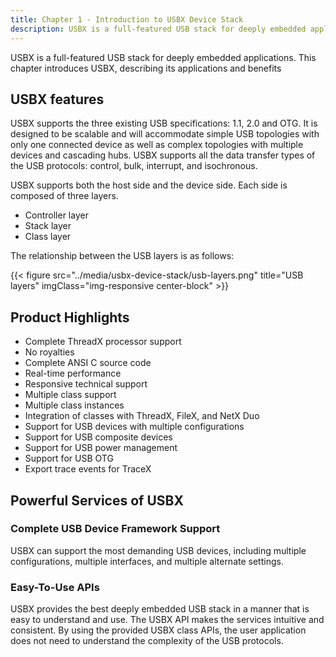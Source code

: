 ```yaml
---
title: Chapter 1 - Introduction to USBX Device Stack
description: USBX is a full-featured USB stack for deeply embedded applications. This chapter introduces USBX, describing its benefits and application.
---
```


USBX is a full-featured USB stack for deeply embedded applications. This chapter introduces USBX, describing its applications and benefits 

## USBX features

USBX supports the three existing USB specifications: 1.1, 2.0 and OTG. It is designed to be scalable and will accommodate simple USB topologies with only one connected device as well as complex topologies with multiple devices and cascading hubs. USBX supports all the data transfer types of the USB protocols: control, bulk, interrupt, and isochronous.

USBX supports both the host side and the device side. Each side is composed of three layers.

- Controller layer
- Stack layer
- Class layer

The relationship between the USB layers is as follows:

{{< figure src="../media/usbx-device-stack/usb-layers.png" title="USB layers" imgClass="img-responsive center-block" >}}

## Product Highlights

- Complete ThreadX processor support
- No royalties
- Complete ANSI C source code
- Real-time performance
- Responsive technical support
- Multiple class support
- Multiple class instances
- Integration of classes with ThreadX, FileX, and NetX Duo
- Support for USB devices with multiple configurations
- Support for USB composite devices
- Support for USB power management
- Support for USB OTG
- Export trace events for TraceX

## Powerful Services of USBX

### Complete USB Device Framework Support

USBX can support the most demanding USB devices, including multiple configurations, multiple interfaces, and multiple alternate settings.

### Easy-To-Use APIs

USBX provides the best deeply embedded USB stack in a manner that is easy to understand and use. The USBX API makes the services intuitive and consistent. By using the provided USBX class APIs, the user application does not need to understand the complexity of the USB protocols.
